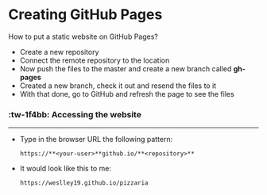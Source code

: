 # Creating GitHub Pages

How to put a static website on GitHub Pages?
- Create a new repository
- Connect the remote repository to the location
- Now push the files to the master and create a new branch called **gh-pages**
- Created a new branch, check it out and resend the files to it
- With that done, go to GitHub and refresh the page to see the files

### :tw-1f4bb: Accessing the website

------------
- Type in the browser URL the following pattern:

	`https://**<your-user>**github.io/**<repository>**`

- It would look like this to me:

	`https://weslley19.github.io/pizzaria`

